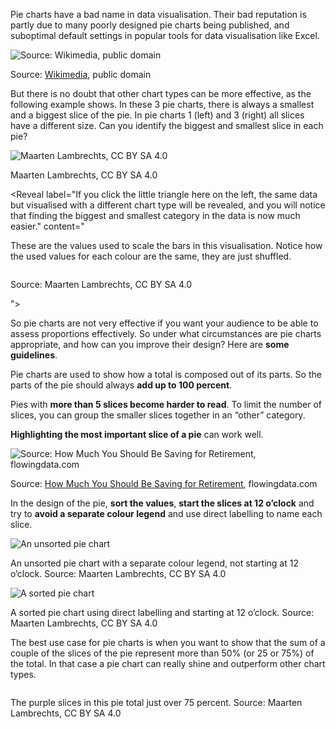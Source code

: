 <script>
    import Reveal from '$lib/components/Reveal.svelte'
</script>

Pie charts have a bad name in data visualisation. Their bad reputation is partly due to many poorly designed pie charts being published, and suboptimal default settings in popular tools for data visualisation like Excel. 

![Source: [Wikimedia](https://commons.wikimedia.org/wiki/File:Pie_chart_of_US_population_by_state.png), public domain](A%20deep%20dive%20into%20pie%20charts%208f7a2fa9981a492ebaaad63e57d36d6e/Pie_chart_of_US_population_by_state.png)

Source: [Wikimedia](https://commons.wikimedia.org/wiki/File:Pie_chart_of_US_population_by_state.png), public domain

But there is no doubt that other chart types can be more effective, as the following example shows. In these 3 pie charts, there is always a smallest and a biggest slice of the pie. In pie charts 1 (left) and 3 (right) all slices have a different size. Can you identify the biggest and smallest slice in each pie?

![Maarten Lambrechts, CC BY SA 4.0](A%20deep%20dive%20into%20pie%20charts%208f7a2fa9981a492ebaaad63e57d36d6e/pies.png)

Maarten Lambrechts, CC BY SA 4.0

<Reveal label="If you click the little triangle here on the left, the same data but visualised with a different chart type will be revealed, and you will notice that finding the biggest and smallest category in the data is now much easier." content="<p>These are the values used to scale the bars in this visualisation. Notice how the used values for each colour are the same, they are just shuffled.</p><p class='center'>
<img src='A%20deep%20dive%20into%20pie%20charts%208f7a2fa9981a492ebaaad63e57d36d6e/bars.png' alt='' />
</p><p>Source: Maarten Lambrechts, CC BY SA 4.0</p>"></Reveal>

So pie charts are not very effective if you want your audience to be able to assess proportions effectively. So under what circumstances are pie charts appropriate, and how can you improve their design? Here are **some guidelines**.

Pie charts are used to show how a total is composed out of its parts. So the parts of the pie should always **add up to 100 percent**.

Pies with **more than 5 slices become harder to read**. To limit the number of slices, you can group the smaller slices together in an “other” category.

**Highlighting the most important slice of a pie** can work well.

![Source: [How Much You Should Be Saving for Retirement](https://flowingdata.com/2019/11/12/how-much-you-should-be-saving-for-retirement/), flowingdata.com](A%20deep%20dive%20into%20pie%20charts%208f7a2fa9981a492ebaaad63e57d36d6e/pies-flowingdata.png)

Source: [How Much You Should Be Saving for Retirement](https://flowingdata.com/2019/11/12/how-much-you-should-be-saving-for-retirement/), flowingdata.com

In the design of the pie, **sort the values**, **start the slices at 12 o’clock** and try to **avoid a separate colour legend** and use direct labelling to name each slice.

<p class='center'>
<img src='A%20deep%20dive%20into%20pie%20charts%208f7a2fa9981a492ebaaad63e57d36d6e/pie-chart-bad2x.png' alt='An unsorted pie chart' class='max-600' />
</p>

An unsorted pie chart with a separate colour legend, not starting at 12 o’clock. Source: Maarten Lambrechts, CC BY SA 4.0

<p class='center'>
<img src='A%20deep%20dive%20into%20pie%20charts%208f7a2fa9981a492ebaaad63e57d36d6e/pie-chart-good2x.png' alt='A sorted pie chart' class='max-600' />
</p>

A sorted pie chart using direct labelling and starting at 12 o’clock. Source: Maarten Lambrechts, CC BY SA 4.0

The best use case for pie charts is when you want to show that the sum of a couple of the slices of the pie represent more than 50% (or 25 or 75%) of the total. In that case a pie chart can really shine and outperform other chart types.

<p class='center'>
<img src='A%20deep%20dive%20into%20pie%20charts%208f7a2fa9981a492ebaaad63e57d36d6e/pie-chart-75percent2x.png' alt='' class='max-600' />
</p>

The purple slices in this pie total just over 75 percent. Source: Maarten Lambrechts, CC BY SA 4.0